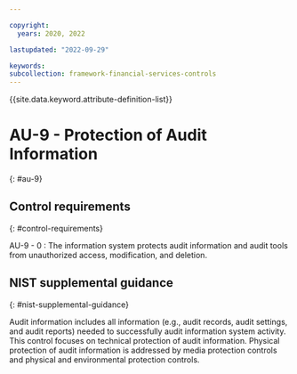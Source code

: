 ```yaml
---

copyright:
  years: 2020, 2022

lastupdated: "2022-09-29"

keywords: 
subcollection: framework-financial-services-controls
---
```


{{site.data.keyword.attribute-definition-list}}

               
# AU-9 - Protection of Audit Information
{: #au-9}

## Control requirements
{: #control-requirements}

AU-9 - 0
    : The information system protects audit information and audit tools from unauthorized access, modification, and deletion.

## NIST supplemental guidance
{: #nist-supplemental-guidance}

Audit information includes all information (e.g., audit records, audit settings, and audit reports) needed to successfully audit information system activity. This control focuses on technical protection of audit information. Physical protection of audit information is addressed by media protection controls and physical and environmental protection controls.



